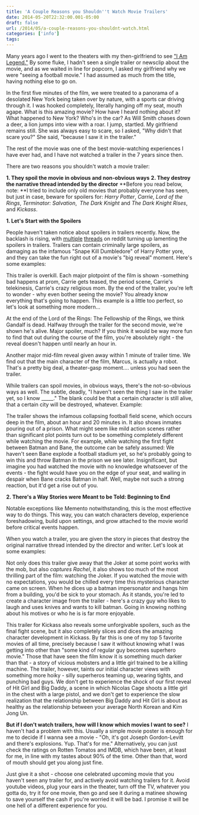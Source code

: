 ```yaml
---
title: 'A Couple Reasons you Shouldn''t Watch Movie Trailers'
date: 2014-05-20T22:32:00.001-05:00
draft: false
url: /2014/05/a-couple-reasons-you-shouldnt-watch.html
categories: ['info']
tags:
---
```


Many years ago I went to the theaters with my then-girlfriend to see ["I Am Legend."](http://www.imdb.com/title/tt0480249/?ref_=fn_al_tt_1) By some fluke, I hadn't seen a single trailer or newsclip about the movie, and as we waited in line for popcorn, I asked my girlfriend why we were "seeing a football movie." I had assumed as much from the title, having nothing else to go on.



In the first five minutes of the film, we were treated to a panorama of a desolated New York being taken over by nature, with a sports car driving through it. I was hooked completely, literally hanging off my seat, mouth agape. What is this amazing movie? How have I heard nothing about it? What happened to New York? Who's in the car? As Will Smith chases down a deer, a lion jumps into view with a roar. I jump, startled. My girlfriend remains still. She was always easy to scare, so I asked, "Why didn't that scare you?" She said, "because I saw it in the trailer."



The rest of the movie was one of the best movie-watching experiences I have ever had, and I have not watched a trailer in the 7 years since then.

There are two reasons you shouldn't watch a movie trailer:

**1\. They spoil the movie in obvious and non-obvious ways**
**2\. They destroy the narrative thread intended by the director**
**Before you read below, note: **I tried to include only old movies that probably everyone has seen, but just in case, beware for spoilers for: _Harry Potter_, _Carrie_, _Lord of the Rings_, _Terminator: Salvation_,  _The Dark Knight_ and _The Dark Knight Rises_, and _Kickass_.


**1\. Let's Start with the Spoilers**



People haven't taken notice about spoilers in trailers recently. Now, the backlash is rising, with [multiple](http://www.reddit.com/r/movies/comments/1xa5pu/how_can_we_stop_movie_trailers_from_revealing/) [threads](http://www.reddit.com/r/movies/comments/1xyv5g/what_movie_trailer_gives_away_the_biggest_spoiler/) on reddit turning up lamenting the spoilers in trailers. Trailers can contain criminally large spoilers, as damaging as the infamous "Snape Kill Dumbledore" of Harry Potter yore, and they can take the fun right out of a movie's "big reveal" moment. Here's some examples:



This trailer is overkill. Each major plotpoint of the film is shown -something bad happens at prom, Carrie gets teased, the period scene, Carrie's telekinesis, Carrie's crazy religious mom. By the end of the trailer, you're left to wonder - why even bother seeing the movie? You already know everything that's going to happen. This example is a little too perfect, so let's look at something more modern...



At the end of the Lord of the Rings: The Fellowship of the Rings, we think Gandalf is dead. Halfway through the trailer for the second movie, we're shown he's alive. Major spoiler, much? If you think it would be way more fun to find that out during the course of the film, you're absolutely right - the reveal doesn't happen until nearly an hour in.



Another major mid-film reveal given away within 1 minute of trailer time. We find out that the main character of the film, Marcus, is actually a robot. That's a pretty big deal, a theater-gasp moment.... unless you had seen the trailer.

While trailers can spoil movies, in obvious ways, there's the not-so-obvious ways as well. The subtle, deadly, "I haven't seen the thing I saw in the trailer yet, so I know \_\_\_\_\_." The blank could be that a certain character is still alive, that a certain city will be destroyed, whatever. Example:



The trailer shows the infamous collapsing football field scene, which occurs deep in the film, about an hour and 20 minutes in. It also shows inmates pouring out of a prison. What might seem like mild action scenes rather than significant plot points turn out to be something completely different while watching the movie. For example, while watching the first fight between Batman and Bane, the outcome can be safely assumed: We haven't seen Bane explode a football stadium yet, so he's probably going to win this and throw Batman in the prison we see later. Insignificant, but imagine you had watched the movie with no knowledge whatsoever of the events - the fight would have you on the edge of your seat, and wailing in despair when Bane cracks Batman in half. Well, maybe not such a strong reaction, but it'd get a rise out of you.


**2\. There's a Way Stories were Meant to be Told: Beginning to End**

Notable exceptions like Memento notwithstanding, this is the most effective way to do things. This way, you can watch characters develop, experience foreshadowing, build upon settings, and grow attached to the movie world before critical events happen.

When you watch a trailer, you are given the story in pieces that destroy the original narrative thread intended by the director and writer. Let's look at some examples:



Not only does this trailer give away that the Joker at some point works with the mob, but also _captures Rachel_, it also shows too much of the most thrilling part of the film: watching the Joker. If you watched the movie with no expectations, you would be chilled every time this mysterious character came on screen. When he dices up a batman impersonator and hangs him from a building, you'd be sick to your stomach. As it stands, you're led to create a character image from the trailer - here's a crazy guy who likes to laugh and uses knives and wants to kill batman. Going in knowing nothing about his motives or who he is is far more enjoyable.



This trailer for Kickass also reveals some unforgivable spoilers, such as the final fight scene, but it also completely slices and dices the amazing character development in Kickass. By far this is one of my top 5 favorite movies of all time, precisely because I saw it without knowing what I was getting into other than "some kind of regular guy becomes superhero movie." Those that have seen the film know it is something much darker than that - a story of vicious mobsters and a little girl trained to be a killing machine. The trailer, however, taints our initial character views with something more hoiky - silly superheros teaming up, wearing tights, and punching bad guys. We don't get to experience the shock of our first reveal of Hit Girl and Big Daddy, a scene in which Nicolas Cage shoots a little girl in the chest with a large pistol, and we don't get to experience the slow realization that the relationship between Big Daddy and Hit Girl is about as healthy as the relationship between your average North Korean and Kim Jong Un.

**But if I don't watch trailers, how will I know which movies I want to see?**
I haven't had a problem with this. Usually a simple movie poster is enough for me to decide if I wanna see a movie - "Oh, it's got Joseph Gordon-Levitt and there's explosions. Yup. That's for me." Alternatively, you can just check the ratings on Rotten Tomatos and IMDB, which have been, at least for me, in line with my tastes about 90% of the time. Other than that, word of mouth should get you along just fine.

Just give it a shot - choose one celebrated upcoming movie that you haven't seen any trailer for, and actively avoid watching trailers for it. Avoid youtube videos, plug your ears in the theater, turn off the TV, whatever you gotta do, try it for one movie, then go and see it during a matinee showing to save yourself the cash if you're worried it will be bad. I promise it will be one hell of a different experience for you.
